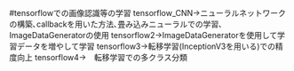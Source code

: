#tensorflowでの画像認識等の学習
tensorflow_CNN→ニューラルネットワークの構築､callbackを用いた方法､畳み込みニューラルでの学習､ImageDataGeneratorの使用
tensorflow2→ImageDataGeneratorを使用して学習データを増やして学習
tensorflow3→転移学習(InceptionV3を用いる)での精度向上
tensorflow4→　転移学習での多クラス分類
